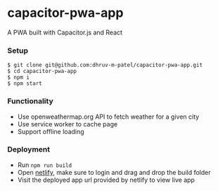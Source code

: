 # capacitor-pwa-app

A PWA built with Capacitor.js and React

### Setup

```
$ git clone git@github.com:dhruv-m-patel/capacitor-pwa-app.git
$ cd capacitor-pwa-app
$ npm i
$ npm start
```

### Functionality

- Use openweathermap.org API to fetch weather for a given city
- Use service worker to cache page
- Support offline loading

### Deployment

- Run `npm run build`
- Open [netlify](https://www.netlify.com/), make sure to login and drag and drop the build folder
- Visit the deployed app url provided by netlify to view live app
